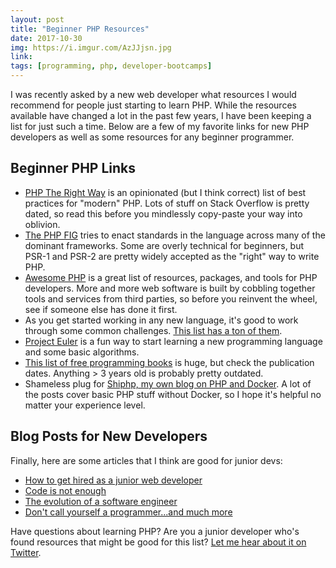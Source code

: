 ```yaml
---
layout: post
title: "Beginner PHP Resources"
date: 2017-10-30
img: https://i.imgur.com/AzJJjsn.jpg
link: 
tags: [programming, php, developer-bootcamps]
---
```

I was recently asked by a new web developer what resources I would recommend for people just starting to learn PHP. While the resources available have changed a lot in the past few years, I have been keeping a list for just such a time. Below are a few of my favorite links for new PHP developers as well as some resources for any beginner programmer.

## Beginner PHP Links

- [PHP The Right Way](http://www.phptherightway.com/) is an opinionated (but I think correct) list of best practices for "modern" PHP. Lots of stuff on Stack Overflow is pretty dated, so read this before you mindlessly copy-paste your way into oblivion.
- [The PHP FIG](http://www.php-fig.org/psr/) tries to enact standards in the language across many of the dominant frameworks. Some are overly technical for beginners, but PSR-1 and PSR-2 are pretty widely accepted as the "right" way to write PHP.
- [Awesome PHP](https://github.com/ziadoz/awesome-php) is a great list of resources, packages, and tools for PHP developers. More and more web software is built by cobbling together tools and services from third parties, so before you reinvent the wheel, see if someone else has done it first.
- As you get started working in any new language, it's good to work through some common challenges. [This list has a ton of them](https://github.com/karan/Projects).
- [Project Euler](https://projecteuler.net/) is a fun way to start learning a new programming language and some basic algorithms.
- [This list of free programming books](https://github.com/EbookFoundation/free-programming-books/blob/master/free-programming-books.md#php) is huge, but check the publication dates. Anything > 3 years old is probably pretty outdated.
- Shameless plug for [Shiphp, my own blog on PHP and Docker](https://www.shiphp.com/). A lot of the posts cover basic PHP stuff without Docker, so I hope it's helpful no matter your experience level.

## Blog Posts for New Developers
Finally, here are some articles that I think are good for junior devs:

- [How to get hired as a junior web developer](https://medium.freecodecamp.org/how-to-get-hired-as-a-junior-web-developer-its-hard-but-you-can-do-it-f680c20f0285)
- [Code is not enough](https://www.linkedin.com/pulse/code-notenough-karl-l-hughes/)
- [The evolution of a software engineer](https://medium.com/@bfil/evolution-of-a-software-engineer-a9f88531084)
- [Don't call yourself a programmer...and much more](http://www.kalzumeus.com/2011/10/28/dont-call-yourself-a-programmer/)

Have questions about learning PHP? Are you a junior developer who's found resources that might be good for this list? [Let me hear about it on Twitter](https://twitter.com/karllhughes).
